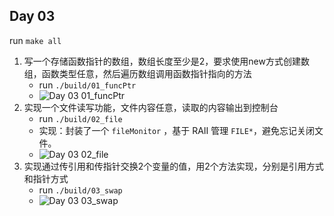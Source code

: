 ## Day 03

run `make all`

1. 写一个存储函数指针的数组，数组长度至少是2，要求使用new方式创建数组，函数类型任意，然后遍历数组调用函数指针指向的方法
    - run `./build/01_funcPtr`
    - ![Day 03 01_funcPtr](static/01_funcPtr.png)
2. 实现一个文件读写功能，文件内容任意，读取的内容输出到控制台
    - run `./build/02_file`
    - 实现：封装了一个 `fileMonitor` ，基于 RAII 管理 `FILE*`，避免忘记关闭文件。
    - ![Day 03 02_file](static/02_file.png)
3. 实现通过传引用和传指针交换2个变量的值，用2个方法实现，分别是引用方式和指针方式
    - run `./build/03_swap`
    - ![Day 03 03_swap](static/03_swap.png)